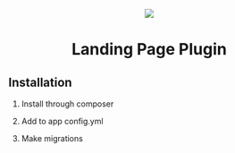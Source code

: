 <p align="center">
    <a href="https://sylius.com" target="_blank">
        <img src="https://demo.sylius.com/assets/shop/img/logo.png" />
    </a>
</p>

<h1 align="center">Landing Page Plugin</h1>

## Installation

1. Install through composer

2. Add to app config.yml

3. Make migrations
